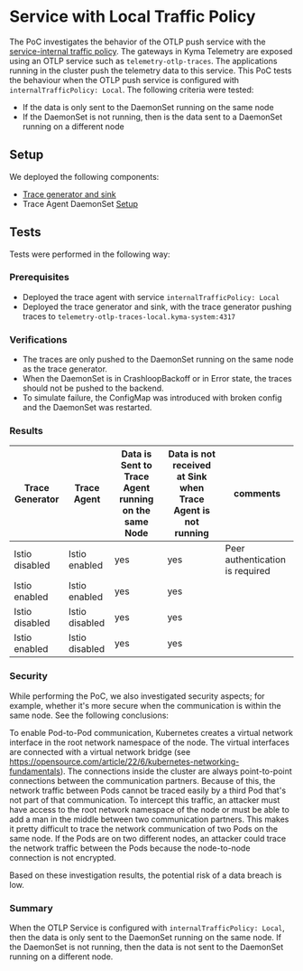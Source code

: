 # Service with Local Traffic Policy

The PoC investigates the behavior of the OTLP push service with the [service-internal traffic policy](https://kubernetes.io/docs/concepts/services-networking/service-traffic-policy/#using-service-internal-traffic-policy).
The gateways in Kyma Telemetry are exposed using an OTLP service such as `telemetry-otlp-traces`.
The applications running in the cluster push the telemetry data to this service. This PoC tests the behaviour when the OTLP push service is configured with `internalTrafficPolicy: Local`.
The following criteria were tested:
- If the data is only sent to the DaemonSet running on the same node
- If the DaemonSet is not running, then is the data sent to a DaemonSet running on a different node

## Setup

We deployed the following components:
- [Trace generator and sink](./trace-gen.yaml)
- Trace Agent DaemonSet [Setup](./trace-agent.yaml)


## Tests
Tests were performed in the following way:
### Prerequisites
- Deployed the trace agent with service `internalTrafficPolicy: Local`
- Deployed the trace generator and sink, with the trace generator pushing traces to `telemetry-otlp-traces-local.kyma-system:4317`

### Verifications
- The traces are only pushed to the DaemonSet running on the same node as the trace generator.
- When the DaemonSet is in CrashloopBackoff or in Error state, the traces should not be pushed to the backend.
- To simulate failure, the ConfigMap was introduced with broken config and the DaemonSet was restarted.


### Results

| Trace Generator | Trace Agent    | Data is Sent to Trace Agent running on the same Node | Data is not received at Sink when Trace Agent is not running | comments                        |
|-----------------|----------------|------------------------------------------------------|--------------------------------------------------------------|---------------------------------|
| Istio disabled  | Istio enabled  | yes                                                  | yes                                                          | Peer authentication is required |
| Istio  enabled  | Istio enabled  | yes                                                  | yes                                                          |                                 |
| Istio disabled  | Istio disabled | yes                                                  | yes                                                          |                                 |
| Istio enabled   | Istio disabled | yes                                                  | yes                                                          |                                 |


### Security
While performing the PoC, we also investigated security aspects; for example, whether it's more secure when the communication is within the same node. 
See the following conclusions:

To enable Pod-to-Pod communication, Kubernetes creates a virtual network interface in the root network namespace of the node. The virtual interfaces are connected with a virtual network bridge (see https://opensource.com/article/22/6/kubernetes-networking-fundamentals). The connections inside the cluster are always point-to-point connections between the communication partners. Because of this, the network traffic between Pods cannot be traced easily by a third Pod that's not part of that communication. To intercept this traffic, an attacker must have access to the root network namespace of the node or must be able to add a man in the middle between two communication partners. This makes it pretty difficult to trace the network communication of two Pods on the same node. If the Pods are on two different nodes, an attacker could trace the network traffic between the Pods because the node-to-node connection is not encrypted.

Based on these investigation results, the potential risk of a data breach is low.


### Summary

When the OTLP Service is configured with `internalTrafficPolicy: Local`, then the data is only sent to the DaemonSet running on the same node. If the DaemonSet is not running, then the data is not sent to the DaemonSet running on a different node.



